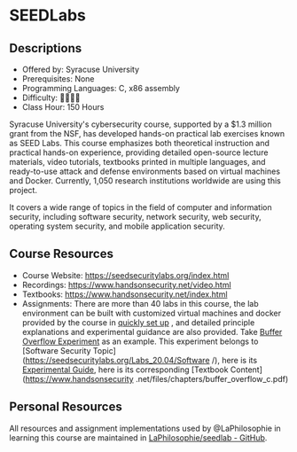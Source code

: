 # SEEDLabs

## Descriptions

- Offered by: Syracuse University
- Prerequisites: None
- Programming Languages: C, x86 assembly
- Difficulty: 🌟🌟🌟🌟
- Class Hour: 150 Hours

Syracuse University's cybersecurity course, supported by a $1.3 million grant from the NSF, has developed hands-on practical lab exercises known as SEED Labs. This course emphasizes both theoretical instruction and practical hands-on experience, providing detailed open-source lecture materials, video tutorials, textbooks printed in multiple languages, and ready-to-use attack and defense environments based on virtual machines and Docker. Currently, 1,050 research institutions worldwide are using this project.

It covers a wide range of topics in the field of computer and information security, including software security, network security, web security, operating system security, and mobile application security.

## Course Resources

- Course Website: <https://seedsecuritylabs.org/index.html>
- Recordings: <https://www.handsonsecurity.net/video.html>
- Textbooks: <https://www.handsonsecurity.net/index.html>
- Assignments: There are more than 40 labs in this course, the lab environment can be built with customized virtual machines and docker provided by the course in [quickly set up](https://seedsecuritylabs.org/labsetup.html) , and detailed principle explanations and experimental guidance are also provided. Take [Buffer Overflow Experiment](https://seedsecuritylabs.org/Labs_20.04/Software/Buffer_Overflow_Setuid/) as an example. This experiment belongs to [Software Security Topic](https://seedsecuritylabs.org/Labs_20.04/Software /), here is its [Experimental Guide](https://seedsecuritylabs.org/Labs_20.04/Files/Buffer_Overflow_Setuid/Buffer_Overflow_Setuid.pdf), here is its corresponding [Textbook Content](https://www.handsonsecurity .net/files/chapters/buffer_overflow_c.pdf)

## Personal Resources

All resources and assignment implementations used by @LaPhilosophie in learning this course are maintained in [LaPhilosophie/seedlab - GitHub](https://github.com/LaPhilosophie/seedlab).
